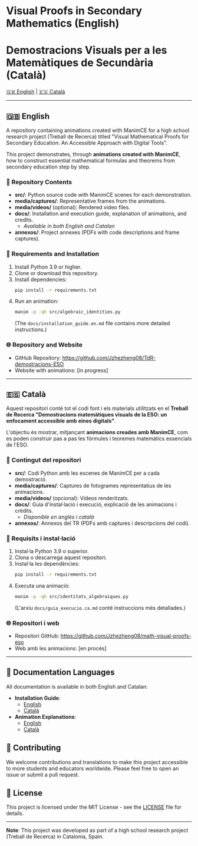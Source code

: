 # Visual Proofs in Secondary Mathematics (English)
# Demostracions Visuals per a les Matemàtiques de Secundària (Català)

[🇬🇧 English](#english) | [🇪🇸 Català](#català)

---

<a name="english"></a>
## 🇬🇧 English

A repository containing animations created with ManimCE for a high school research project (Treball de Recerca) titled "Visual Mathematical Proofs for Secondary Education: An Accessible Approach with Digital Tools".

This project demonstrates, through **animations created with ManimCE**, how to construct essential mathematical formulas and theorems from secondary education step by step.

### 📂 Repository Contents

- **src/**: Python source code with ManimCE scenes for each demonstration.
- **media/captures/**: Representative frames from the animations.
- **media/videos/** (optional): Rendered video files.
- **docs/**: Installation and execution guide, explanation of animations, and credits.
  - *Available in both English and Catalan*
- **annexos/**: Project annexes (PDFs with code descriptions and frame captures).

### 🚀 Requirements and Installation

1. Install Python 3.9 or higher.
2. Clone or download this repository.
3. Install dependencies:
   ```bash
   pip install -r requirements.txt
   ```
4. Run an animation:
   ```bash
   manim -p -qh src/algebraic_identities.py
   ```
   (The `docs/installation_guide.en.md` file contains more detailed instructions.)

### 🌐 Repository and Website
- GitHub Repository: https://github.com/Jzhezheng08/TdR-demostracions-ESO
- Website with animations: [in progress]

---

<a name="català"></a>
## 🇪🇸 Català

Aquest repositori conté tot el codi font i els materials utilitzats en el **Treball de Recerca "Demostracions matemàtiques visuals de la ESO: un enfocament accessible amb eines digitals"**.

L'objectiu és mostrar, mitjançant **animacions creades amb ManimCE**, com es poden construir pas a pas les fórmules i teoremes matemàtics essencials de l'ESO.

### 📂 Contingut del repositori

- **src/**: Codi Python amb les escenes de ManimCE per a cada demostració.
- **media/captures/**: Captures de fotogrames representatius de les animacions.
- **media/videos/** (opcional): Vídeos renderitzats.
- **docs/**: Guia d'instal·lació i execució, explicació de les animacions i crèdits.
  - *Disponible en anglès i català*
- **annexos/**: Annexos del TR (PDFs amb captures i descripcions del codi).

### 🚀 Requisits i instal·lació

1. Instal·la Python 3.9 o superior.
2. Clona o descarrega aquest repositori.
3. Instal·la les dependències:
   ```bash
   pip install -r requirements.txt
   ```
4. Executa una animació:
   ```bash
   manim -p -qh src/identitats_algebraiques.py
   ```
   (L'arxiu `docs/guia_execucio.ca.md` conté instruccions més detallades.)

### 🌐 Repositori i web
- Repositori GitHub: https://github.com/Jzhezheng08/math-visual-proofs-eso
- Web amb les animacions: [en procés]

---

## 📝 Documentation Languages

All documentation is available in both English and Catalan:

- **Installation Guide**:
  - [English](docs/en/installation_guide.md)
  - [Català](docs/ca/guia_execucio.md)
- **Animation Explanations**:
  - [English](docs/en/animation_explanations.md)
  - [Català](docs/ca/explicacio_animacions.md)

## 👥 Contributing

We welcome contributions and translations to make this project accessible to more students and educators worldwide. Please feel free to open an issue or submit a pull request.

## 📄 License

This project is licensed under the MIT License - see the [LICENSE](LICENSE) file for details.

---

**Note**: This project was developed as part of a high school research project (Treball de Recerca) in Catalonia, Spain.